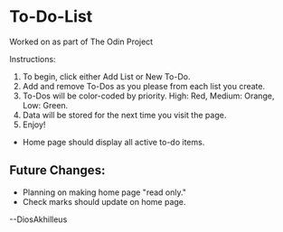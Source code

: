 # To-Do-List

Worked on as part of The Odin Project

Instructions:
1. To begin, click either Add List or New To-Do.
2. Add and remove To-Dos as you please from each list you create.
3. To-Dos will be color-coded by priority. High: Red, Medium: Orange, Low: Green.
3. Data will be stored for the next time you visit the page.
4. Enjoy!

- Home page should display all active to-do items.

## Future Changes: 
 - Planning on making home page "read only."
 - Check marks should update on home page.

--DiosAkhilleus